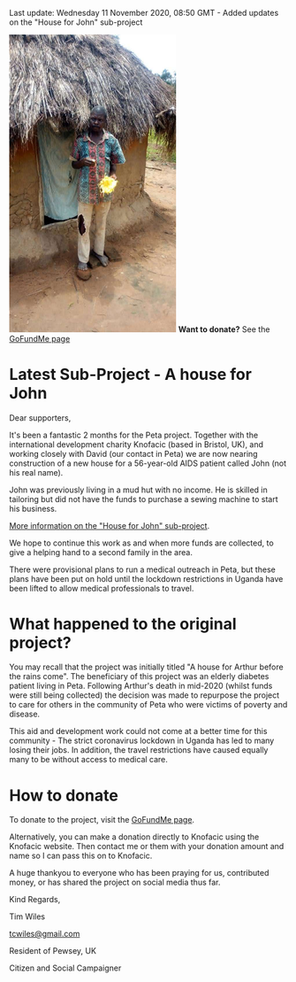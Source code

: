 
Last update: Wednesday 11 November 2020, 08:50 GMT - Added updates on the "House for John" sub-project

<noscript>
<img src="house-for-john/IMG-20201012-WA0004.jpg" width="60%"/>
  <strong>Want to donate?</strong> See the <a href="https://www.gofundme.com/f/a-house-for-arthur-before-the-rains-come?utm_source=customer&utm_medium=copy_link&utm_campaign=p_cf+share-flow-1">GoFundMe page</a>  
  
</noscript>

<div class="gfm-embed" data-url="https://www.gofundme.com/f/a-house-for-arthur-before-the-rains-come/widget/large"></div>

<script defer src="https://www.gofundme.com/static/js/embed.js"></script>

# Latest Sub-Project - A house for John


Dear supporters,

It's been a fantastic 2 months for the Peta project. Together with the international development charity
Knofacic (based in Bristol, UK), and working closely with David (our contact in Peta) we are now nearing
construction of a new house for a 56-year-old AIDS patient called John (not his real name). 

John was previously
living in a mud hut with no income. He is skilled in tailoring but did not have the funds to purchase a 
sewing machine to start his business.

[More information on the "House for John" sub-project](house-for-john/index.md).

We hope to continue this work as and when more funds are collected, to give a helping hand to a second family in the
area.

There were provisional plans to run a medical outreach in Peta, but these plans have been put on hold until the 
lockdown restrictions in Uganda have been lifted to allow medical professionals to travel.

# What happened to the original project?

You may recall that the project was initially titled "A house for Arthur before the rains come". The 
beneficiary of this project was an elderly diabetes patient living in Peta. Following Arthur's 
death in mid-2020 (whilst funds were still being collected) the decision was made to repurpose the
project to care for others in the community of Peta who were victims of poverty and disease.

This aid and development work could not come at a better time for this community - The strict coronavirus
lockdown in Uganda has led to many losing their jobs. In addition, the travel restrictions have
caused equally many to be without access to medical care.

# How to donate

To donate to the project, visit the [GoFundMe page](https://www.gofundme.com/f/a-house-for-arthur-before-the-rains-come?utm_source=customer&utm_medium=copy_link&utm_campaign=p_cf+share-flow-1).

Alternatively, you can make a donation directly to Knofacic using the Knofacic website. Then
contact me or them with your donation amount and name so I can pass this on to Knofacic.

A huge thankyou to everyone who has been praying for us, contributed money, or has shared the project on social media thus far.

Kind Regards, 

Tim Wiles

tcwiles@gmail.com 

Resident of Pewsey, UK

Citizen and Social Campaigner

<div class="gfm-embed" data-url="https://www.gofundme.com/f/a-house-for-arthur-before-the-rains-come/widget/medium"></div>

